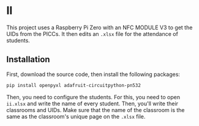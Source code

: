 # II

This project uses a Raspberry Pi Zero with an NFC MODULE V3 to get the UIDs from the PICCs. It then edits an `.xlsx` file for the attendance of students.

## Installation

First, download the source code, then install the following packages:

```sh
pip install openpyxl adafruit-circuitpython-pn532
```

Then, you need to configure the students. For this, you need to open `ii.xlsx` and write the name of every student. Then, you'll write their classrooms and UIDs. Make sure that the name of the classroom is the same as the classroom's unique page on the `.xlsx` file.
